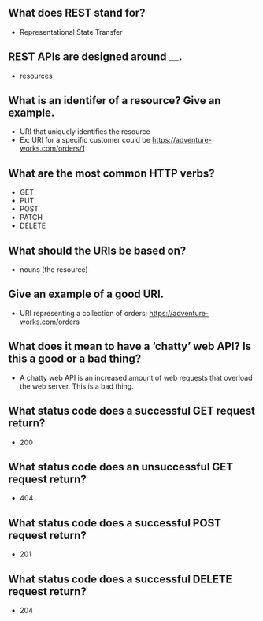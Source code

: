 ## What does REST stand for?
- Representational State Transfer
## REST APIs are designed around __.
- resources
## What is an identifer of a resource? Give an example.
- URI that uniquely identifies the resource
- Ex: URI for a specific customer could be https://adventure-works.com/orders/1
## What are the most common HTTP verbs?
- GET
- PUT
- POST
- PATCH
- DELETE
## What should the URIs be based on?
- nouns (the resource)
## Give an example of a good URI.
- URI representing a collection of orders: https://adventure-works.com/orders
## What does it mean to have a ‘chatty’ web API? Is this a good or a bad thing?
- A chatty web API is an increased amount of web requests that overload the web server. This is a bad thing.
## What status code does a successful GET request return?
- 200
## What status code does an unsuccessful GET request return?
- 404
## What status code does a successful POST request return?
- 201
## What status code does a successful DELETE request return?
- 204